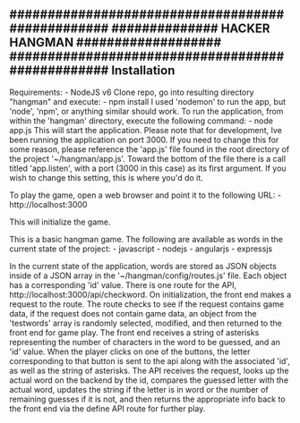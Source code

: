 #################################################
############## HACKER HANGMAN ###################
#################################################
Installation
-------------------------------------------------
Requirements:
    - NodeJS v6
Clone repo, go into resulting directory "hangman" and execute:
    - npm install
I used 'nodemon' to run the app, but 'node', 'npm', or anything similar should work. 
To run the application, from within the 'hangman' directory, execute the following command:
    - node app.js
This will start the application. Please note that for development, Ive been running the application on port 3000. If you need to change this for some reason, please reference the 'app.js' file found in the root directory of the project '~/hangman/app.js'. Toward the bottom of the file there is a call titled 'app.listen', with a port (3000 in this case) as its first argument. If you wish to change this setting, this is where you'd do it. 

To play the game, open a web browser and point it to the following URL:
    - http://localhost:3000

This will initialize the game. 

This is a basic hangman game. The following are available as words in the current state of the project:
    - javascript
    - nodejs
    - angularjs
    - expressjs

In the current state of the application, words are stored as JSON objects inside of a JSON array in the '~/hangman/config/routes.js' file. Each object has a corresponding 'id' value. 
There is one route for the API, http://localhost:3000/api/checkword. On initialization, the front end makes a request to the route. The route checks to see if the request contains game data, if the request does not contain game data, an object from the 'testwords' array is randomly selected, modified, and then returned to the front end for game play. 
The front end receives a string of asterisks representing the number of characters in the word to be guessed, and an 'id' value. When the player clicks on one of the buttons, the letter corresponding to that button is sent to the api along with the associated 'id', as well as the string of asterisks. The API receives the request, looks up the actual word on the backend by the id, compares the guessed letter with the actual word, updates the string if the letter is in word or the number of remaining guesses if it is not, and then returns the appropriate info back to the front end via the define API route for further play. 